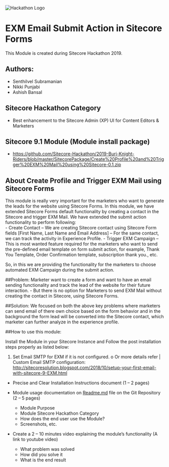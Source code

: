 ![Hackathon Logo](documentation/images/hackathon.png?raw=true "Hackathon Logo")

# EXM Email Submit Action in Sitecore Forms

This Module is created during Sitecore Hackathon 2019.

## Authors:
- Senthilvel Subramanian
- Nikki Punjabi
- Ashish Bansal

## Sitecore Hackathon Category
- Best enhancement to the Sitecore Admin (XP) UI for Content Editors & Marketers

## Sitecore 9.1 Module (Module install package)
   - https://github.com/Sitecore-Hackathon/2019-Burj-Knight-Riders/blob/master/SitecorePackage/Create%20Profile%20and%20Trigger%20EXM%20Mail%20using%20Sitecore-0.1.zip

## About Create Profile and Trigger EXM Mail using Sitecore Forms

This module is really very important for the marketers who want to generate the leads for the website using Sitecore Forms. In this module, we have extended Sitecore Forms default functionality by creating a contact in the Sitecore and trigger EXM Mail.
We have extended the submit action functionality to perform following:  
    -	Create Contact – We are creating Sitecore contact using Sitecore Form fields [First Name, Last Name and Email Address] – For the same contact, we can track the activity in Experience Profile.
    -	Trigger EXM Campaign – This is most wanted feature required for the marketers who want to send the pre-defined email template on form submit action, for example, Thank You Template, Order Confirmation template, subscription thank you., etc.

So, in this we are providing the functionality for the marketers to choose automated EXM Campaign during the submit action.

##Problem: 
Marketer want to create a form and want to have an email sending functionality and track the lead of the website for their future interaction.
    -	But there is no option for Marketers to send EXM Mail without creating the contact in Sitecore, using Sitecore Forms.

##Solution:
We focused on both the above key problems where marketers can send email of there own choice based on the form behavior and in the background the form lead will be converted into the Sitecore contact, which marketer can further analyze in the experience profile.

##How to use this module:

Install the Module in your Sitecore Instance and Follow the post installation steps properly as listed below:

1)	Set Email SMTP for EXM if it is not configured.
    o	Or more details refer | Custom Email SMTP configuration: http://sitecoresolution.blogspot.com/2018/10/setup-your-first-email-with-sitecore-9-EXM.html



- Precise and Clear Installation Instructions document (1 – 2 pages)
- Module usage documentation on [Readme.md](documentation) file on the Git Repository (2 – 5 pages)
  - Module Purpose
  - Module Sitecore Hackathon Category
  - How does the end user use the Module?
  - Screenshots, etc.

- Create a 2 – 10 minutes video explaining the module’s functionality (A link to youtube video)

  - What problem was solved
  - How did you solve it
  - What is the end result
